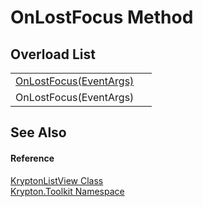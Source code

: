 # OnLostFocus Method


## Overload List
<table>
<tr>
<td><a href="31e68dfa-f677-40ed-2a66-bac02c4bbd1b.md">OnLostFocus(EventArgs)</a></td>
<td> </td></tr>
<tr>
<td>OnLostFocus(EventArgs)</td>
<td> </td></tr>
</table>

## See Also


#### Reference
<a href="0708dbd3-8b84-d9ff-266c-c945f2b99c05.md">KryptonListView Class</a>  
<a href="79d2eac2-21f4-54ff-7552-b20c33c30600.md">Krypton.Toolkit Namespace</a>  
